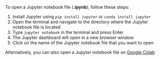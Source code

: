 To open a Jupyter notebook file (**.ipynb**), follow these steps:

1. Install Jupyter using `pip install jupyter` or `conda install jupyter`
2. Open the terminal and navigate to the directory where the Jupyter notebook file is located
3. Type `jupyter notebook` in the terminal and press Enter
4. The Jupyter dashboard will open in a new browser window
5. Click on the name of the Jupyter notebook file that you want to open

Alternatively, you can also open a Jupyter notebook file on <a href="https://colab.research.google.com/">Google Colab</a>
